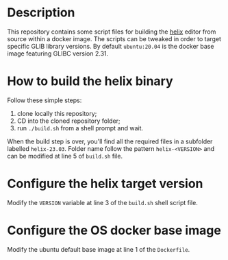 # Description

This repository contains some script files for building the [helix][helix-github] editor from source within a docker image. The scripts can be tweaked in order to target specific GLIB library versions. By default `ubuntu:20.04` is the docker base image featuring GLIBC version 2.31.

# How to build the helix binary

Follow these simple steps:

1. clone locally this repository;
2. CD into the cloned repository folder;
3. run `./build.sh` from a shell prompt and wait.

When the build step is over, you'll find all the required files in a subfolder labelled `helix-23.03`. Folder name follow the pattern `helix-<VERSION>` and can be modified at line 5 of `build.sh` file.

# Configure the helix target version

Modify the `VERSION` variable at line 3 of the `build.sh` shell script file.

# Configure the OS docker base image

Modify the ubuntu default base image at line 1 of the `Dockerfile`.


[helix-github]: https://github.com/helix-editor/helix
